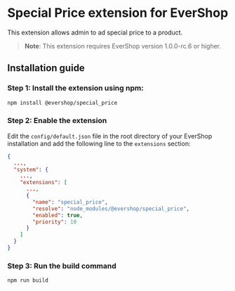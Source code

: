 # Special Price extension for EverShop

This extension allows admin to ad special price to a product.

> **Note**: This extension requires EverShop version 1.0.0-rc.6 or higher.

## Installation guide

### Step 1: Install the extension using npm:

```bash
npm install @evershop/special_price
```

### Step 2: Enable the extension

Edit the `config/default.json` file in the root directory of your EverShop installation and add the following line to the `extensions` section:

```json
{
  ...,
  "system": {
    ...,
    "extensions": [
      ...,
      {
        "name": "special_price",
        "resolve": "node_modules/@evershop/special_price",
        "enabled": true,
        "priority": 10
      }
    ]
  }
}
```

### Step 3: Run the build command

```bash
npm run build
```
